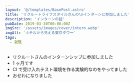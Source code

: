 ```yaml
---
layout: '@/templates/BasePost.astro'
title: 'リクルートライフスタイルさんの\nインターンに参加しました'
description: 'インターンの話'
pubDate: 2019-03-30T00:00:00Z
imgSrc: '/assets/images/cover/intern.webp'
imgAlt: 'ホテルから見える東京タワー'
tags:
  - 就職
---
```


- リクルートさんのインターンシップに参加しました
- 1 ヶ月です
- CI で受け入れテスト環境を作る実験的なのをやってました
- おせわになりました
